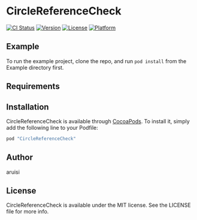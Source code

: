 # CircleReferenceCheck

[![CI Status](http://img.shields.io/travis/aruisi/CircleReferenceCheck.svg?style=flat)](https://travis-ci.org/aruisi/CircleReferenceCheck)
[![Version](https://img.shields.io/cocoapods/v/CircleReferenceCheck.svg?style=flat)](http://cocoapods.org/pods/CircleReferenceCheck)
[![License](https://img.shields.io/cocoapods/l/CircleReferenceCheck.svg?style=flat)](http://cocoapods.org/pods/CircleReferenceCheck)
[![Platform](https://img.shields.io/cocoapods/p/CircleReferenceCheck.svg?style=flat)](http://cocoapods.org/pods/CircleReferenceCheck)

## Example

To run the example project, clone the repo, and run `pod install` from the Example directory first.

## Requirements

## Installation

CircleReferenceCheck is available through [CocoaPods](http://cocoapods.org). To install
it, simply add the following line to your Podfile:

```ruby
pod "CircleReferenceCheck"
```

## Author

aruisi

## License

CircleReferenceCheck is available under the MIT license. See the LICENSE file for more info.
